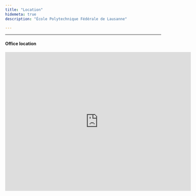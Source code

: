 ```yaml
---
title: "Location"
hidemeta: true
description: "École Polytechnique Fédérale de Lausanne"

---
```


<!-- #### Mailing address

Department of Subject
University of Place
Street
City, State, Zip

---

#### Office address

Room Number  
Building Name 
University of Place -->

---

#### Office location

<iframe src="https://www.google.com/maps/embed?pb=!1m14!1m8!1m3!1d10981.788030978598!2d6.5667576!3d46.5190557!3m2!1i1024!2i768!4f13.1!3m3!1m2!1s0x478c30fdddeca23f%3A0xbbcc34ab7f93b272!2sSwiss%20Federal%20Institute%20of%20Technology%20Lausanne!5e0!3m2!1sen!2sch!4v1703021660971!5m2!1sen!2sch" width="600" height="450" style="border:0;" allowfullscreen="" loading="lazy" referrerpolicy="no-referrer-when-downgrade"></iframe>


